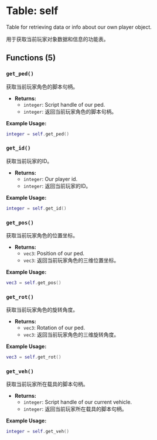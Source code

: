 # Table: self

Table for retrieving data or info about our own player object.

用于获取当前玩家对象数据和信息的功能表。

## Functions (5)

### `get_ped()`

获取当前玩家角色的脚本句柄。

- **Returns:**
  - `integer`: Script handle of our ped.
  - `integer`: 返回当前玩家角色的脚本句柄。

**Example Usage:**
```lua
integer = self.get_ped()
```

### `get_id()`

获取当前玩家的ID。

- **Returns:**
  - `integer`: Our player id.
  - `integer`: 返回当前玩家的ID。

**Example Usage:**
```lua
integer = self.get_id()
```

### `get_pos()`

获取当前玩家角色的位置坐标。

- **Returns:**
  - `vec3`: Position of our ped.
  - `vec3`: 返回当前玩家角色的三维位置坐标。

**Example Usage:**
```lua
vec3 = self.get_pos()
```

### `get_rot()`

获取当前玩家角色的旋转角度。

- **Returns:**
  - `vec3`: Rotation of our ped.
  - `vec3`: 返回当前玩家角色的三维旋转角度。

**Example Usage:**
```lua
vec3 = self.get_rot()
```

### `get_veh()`

获取当前玩家所在载具的脚本句柄。

- **Returns:**
  - `integer`: Script handle of our current vehicle.
  - `integer`: 返回当前玩家所在载具的脚本句柄。

**Example Usage:**
```lua
integer = self.get_veh()
```


